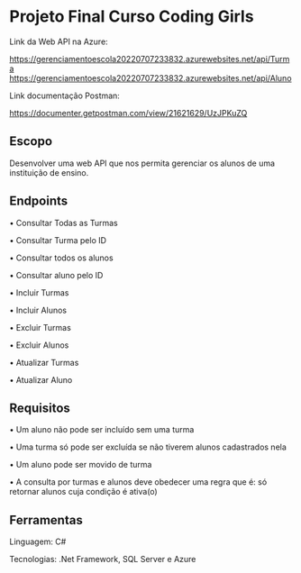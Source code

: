 # Projeto Final Curso Coding Girls

Link da Web API na Azure:

https://gerenciamentoescola20220707233832.azurewebsites.net/api/Turma
https://gerenciamentoescola20220707233832.azurewebsites.net/api/Aluno

Link documentação Postman:

https://documenter.getpostman.com/view/21621629/UzJPKuZQ

## Escopo

Desenvolver uma web API que nos permita gerenciar os alunos de uma instituição de ensino.

## Endpoints

• Consultar Todas as Turmas

• Consultar Turma pelo ID 

• Consultar todos os alunos

• Consultar aluno pelo ID

• Incluir Turmas

• Incluir Alunos

• Excluir Turmas

• Excluir Alunos

• Atualizar Turmas

• Atualizar Aluno

## Requisitos

• Um aluno não pode ser incluído sem uma turma

• Uma turma só pode ser excluída se não tiverem alunos cadastrados nela

• Um aluno pode ser movido de turma

• A consulta por turmas e alunos deve obedecer uma regra que é: só retornar alunos cuja condição é ativa(o)

## Ferramentas

Linguagem: C#

Tecnologias: .Net Framework, SQL Server e Azure


